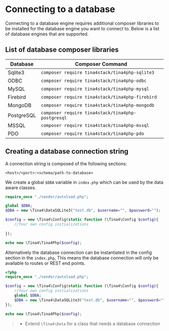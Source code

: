 # Connecting to a database

Connecting to a database engine requires additional composer libraries to be installed for the database engine
you want to connect to.  Below is a list of database engines that are supported.

## List of database composer libraries

| Database   | Composer Command                                      |
|------------|-------------------------------------------------------|
| Sqlite3    | ```composer require tina4stack/tina4php-sqlite3```    |
| ODBC       | ```composer require tina4stack/tina4php-odbc```       |
| MySQL      | ```composer require tina4stack/tina4php-mysql```      |
| Firebird   | ```composer require tina4stack/tina4php-firebird```   |
| MongoDB    | ```composer require tina4stack/tina4php-mongodb```    |
| PostgreSQL | ```composer require tina4stack/tina4php-postgresql``` |
| MSSQL      | ```composer require tina4stack/tina4php-mssql```      |
| PDO        | ```composer require tina4stack/tina4php-pdo```        |

## Creating a database connection string

A connection string is composed of the following sections:

`<host>/<port>:<schema/path-to-database>`

We create a global `$DBA` variable in `index.php` which can be used by the data aware classes.

```php
require_once "./vendor/autoload.php";

global $DBA;
$DBA = new \Tina4\DataSQLite3("test.db", $username="", $password="");

$config = new \Tina4\Config(static function (\Tina4\Config $config){
    //Your own config initializations
     
});

echo new \Tina4\Tina4Php($config);
```

Alternatively the database connection can be instantiated in the config section in the `index.php`,
This means the database connection will only be available to routes or REST end points.

```php
<?php
require_once "./vendor/autoload.php";

$config = new \Tina4\Config(static function (\Tina4\Config $config){
    //Your own config initializations
    global $DBA;
    $DBA = new \Tina4\DataSQLite3("test.db", $username="", $password="");   
});

echo new \Tina4\Tina4Php($config);
```

>- Extend `\Tina4\Data` for a class that needs a database connection